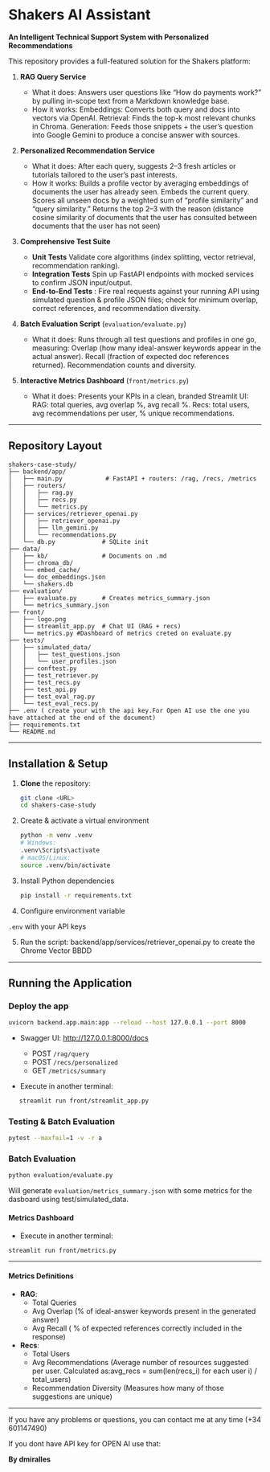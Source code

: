 # Shakers AI Assistant

**An Intelligent Technical Support System with Personalized Recommendations**

This repository provides a full-featured solution for the Shakers platform:

1. **RAG Query Service**  
   - What it does: Answers user questions like “How do payments work?” by pulling in-scope text from a Markdown knowledge base.
   - How it works:
        Embeddings: Converts both query and docs into vectors via OpenAI.
        Retrieval: Finds the top-k most relevant chunks in Chroma.
        Generation: Feeds those snippets + the user’s question into Google Gemini to produce a concise answer with sources.

2. **Personalized Recommendation Service**  
   - What it does: After each query, suggests 2–3 fresh articles or tutorials tailored to the user’s past interests.
   - How it works:
        Builds a profile vector by averaging embeddings of documents the user has already seen.
        Embeds the current query.
        Scores all unseen docs by a weighted sum of “profile similarity” and “query similarity.”
        Returns the top 2–3 with the reason (distance cosine similarity of documents  that the user has consulted between documents that the user has not seen)

3. **Comprehensive Test Suite**  
   - **Unit Tests**  Validate core algorithms (index splitting, vector retrieval, recommendation ranking).
   - **Integration Tests**  Spin up FastAPI endpoints with mocked services to confirm JSON input/output. 
   - **End-to-End Tests** : Fire real requests against your running API using simulated question & profile JSON files; check for minimum overlap, correct 
                            references, and recommendation diversity.

4. **Batch Evaluation Script** (`evaluation/evaluate.py`)  
   - What it does: Runs through all test questions and profiles in one go, measuring:
        Overlap (how many ideal-answer keywords appear in the actual answer).
        Recall (fraction of expected doc references returned).
        Recommendation counts and diversity.


5. **Interactive Metrics Dashboard** (`front/metrics.py`)  
   - What it does: Presents your KPIs in a clean, branded Streamlit UI:
        RAG: total queries, avg overlap %, avg recall %.
        Recs: total users, avg recommendations per user, % unique recommendations.
---

##  Repository Layout

```
shakers-case-study/
├── backend/app/
│   ├── main.py            # FastAPI + routers: /rag, /recs, /metrics
│   ├── routers/
│   │   ├── rag.py
│   │   ├── recs.py
│   │   └── metrics.py
│   ├── services/retriever_openai.py
│   │   ├── retriever_openai.py
│   │   ├── llm_gemini.py
│   │   └── recommendations.py
│   └── db.py             # SQLite init 
├── data/
│   ├── kb/               # Documents on .md
│   ├── chroma_db/
│   └── embed_cache/
│   └── doc_embeddings.json
│   └── shakers.db
├── evaluation/
│   ├── evaluate.py       # Creates metrics_summary.json 
│   └── metrics_summary.json
├── front/
│   ├── logo.png
│   ├── streamlit_app.py  # Chat UI (RAG + recs)
│   └── metrics.py #Dashboard of metrics creted on evaluate.py
├── tests/
│   ├── simulated_data/
│   │   ├── test_questions.json
│   │   └── user_profiles.json
│   ├── conftest.py
│   ├── test_retriever.py
│   ├── test_recs.py
│   ├── test_api.py
│   ├── test_eval_rag.py
│   └── test_eval_recs.py
├── .env ( create your with the api key.For Open AI use the one you have attached at the end of the document) 
├── requirements.txt
└── README.md
```

---

##  Installation & Setup

1. **Clone** the repository:
   ```bash
   git clone <URL>
   cd shakers-case-study
   ```

2. Create & activate a virtual environment
   ```bash
   python -m venv .venv
   # Windows:
   .venv\Scripts\activate
   # macOS/Linux:
   source .venv/bin/activate
   ```

3. Install Python dependencies
   ```bash
   pip install -r requirements.txt
   ```

4. Configure environment variable

 `.env`  with your API keys

5. Run the script:  backend/app/services/retriever_openai.py to create the Chrome Vector BBDD

---

##  Running the Application

### Deploy the app

```bash
uvicorn backend.app.main:app --reload --host 127.0.0.1 --port 8000
```

- Swagger UI: http://127.0.0.1:8000/docs
  - POST `/rag/query`
  - POST `/recs/personalized`
  - GET `/metrics/summary`
 
- Execute in another terminal:

```bash
   streamlit run front/streamlit_app.py
```

###  Testing & Batch Evaluation

```bash
pytest --maxfail=1 -v -r a
```

### Batch Evaluation


```bash
python evaluation/evaluate.py
```

Will generate `evaluation/metrics_summary.json` with some metrics for the dasboard using test/simulated_data.

#### Metrics Dashboard

- Execute in another terminal:
  
```bash
streamlit run front/metrics.py
```
---

#### Metrics Definitions

- **RAG**:
  - Total Queries
  - Avg Overlap (% of ideal-answer keywords present in the generated answer) 
  - Avg Recall ( % of expected references correctly included in the response) 
- **Recs**:
  - Total Users 
  - Avg Recommendations (Average number of resources suggested per user. Calculated as:avg_recs = sum(len(recs_i) for each user i) / total_users)
  - Recommendation Diversity (Measures how many of those suggestions are unique)

---

If you have any problems or questions, you can contact me at any time (+34 601147490) 

If you dont have API key for OPEN AI use that: 

**By dmiralles** 